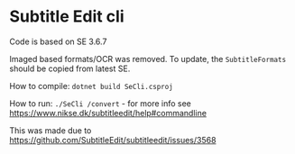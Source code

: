 # Subtitle Edit cli 

Code is based on SE 3.6.7

Imaged based formats/OCR was removed.
To update, the `SubtitleFormats` should be copied from latest SE.

How to compile: `dotnet build SeCli.csproj`

How to run: `./SeCli /convert` - for more info see https://www.nikse.dk/subtitleedit/help#commandline

This was made due to https://github.com/SubtitleEdit/subtitleedit/issues/3568
